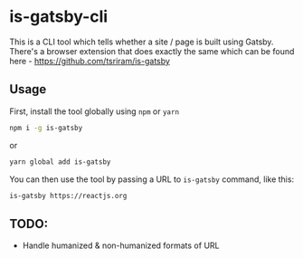 # is-gatsby-cli

This is a CLI tool which tells whether a site / page is built using Gatsby.
There's a browser extension that does exactly the same which can be found here -
https://github.com/tsriram/is-gatsby

## Usage

First, install the tool globally using `npm` or `yarn`

```sh
npm i -g is-gatsby
```

or

```sh
yarn global add is-gatsby
```

You can then use the tool by passing a URL to `is-gatsby` command, like this:

```sh
is-gatsby https://reactjs.org
```

## TODO:

- Handle humanized & non-humanized formats of URL
